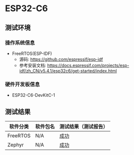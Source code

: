 # ESP32-C6

## 测试环境

### 操作系统信息

- FreeRTOS(ESP-IDF)
    - 源码: https://github.com/espressif/esp-idf
    - 参考安装文档: https://docs.espressif.com/projects/esp-idf/zh_CN/v5.4.1/esp32c6/get-started/index.html


### 硬件开发板信息

- 	ESP32-C6-DevKitC-1

## 测试结果

| 软件分类       | 软件包名 | 测试结果（测试报告）                        |
| --------------------- | ---------------- | ------------------------------------------------- |
| FreeRTOS  | N/A              | [成功][FreeRTOS]                                |
| Zephyr  | N/A              | [成功][Zephyr]                                |

[FreeRTOS]: ./FreeRTOS/README.md
[Zephyr]: ./Zephyr/README.md